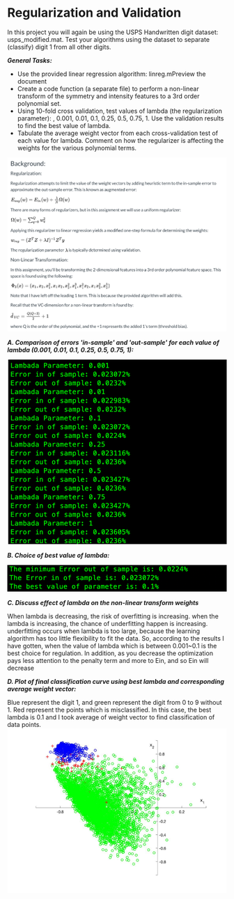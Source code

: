 # Regularization and Validation


In this project you will again be using the USPS Handwritten digit dataset: usps_modified.mat. Test your algorithms using the dataset to separate (classify) digit 1 from all other digits.

***General Tasks:***

* Use the provided linear regression algorithm: linreg.mPreview the document
* Create a code function (a separate file) to perform a non-linear transform of the symmetry and intensity features to a 3rd order polynomial set.
* Using 10-fold cross validation, test values of lambda (the regularization parameter): , 0.001, 0.01, 0.1, 0.25, 0.5, 0.75, 1. Use the validation results to find the best value of lambda.
* Tabulate the average weight vector from each cross-validation test of each value for lambda. Comment on how the regularizer is affecting the weights for the various polynomial terms.

![](./READMEImage/F1.png)


***A.	Comparison of errors 'in-sample' and 'out-sample' for each value of lambda (0.001, 0.01, 0.1, 0.25, 0.5, 0.75, 1):***

![](./READMEImage/F2.png)

***B.	 Choice of best value of lambda:***

![](./READMEImage/F3.png)

***C.	Discuss effect of lambda on the non-linear transform weights***

When lambda is decreasing, the risk of overfitting is increasing. when the lambda is increasing, the chance of underfitting happen is increasing. underfitting occurs when lambda is too large, because the learning algorithm has too little flexibility to fit the data. So, according to the results I have gotten, when the value of lambda which is between 0.001~0.1 is the best choice for regulation. In addition, as you decrease the optimization pays less attention to the penalty term and more to Ein, and so Ein will decrease

***D.	Plot of final classification curve using best lambda and corresponding average weight vector:***

Blue represent the digit 1, and green represent the digit from 0 to 9 without 1. Red represent the points which is misclassified. In this case, the best lambda is 0.1 and I took average of weight vector to find classification of data points. 
![](./READMEImage/F4.png)
